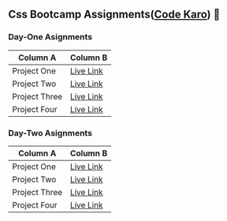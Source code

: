 ## Css Bootcamp Assignments([Code Karo](https://codekaro.in/)) :wave:
### Day-One Asignments

Column A | Column B | 
---------|----------|
 Project One | [Live Link](https://roaring-daifuku-5d0efd.netlify.app/)|
 Project Two | [Live Link](https://stately-kashata-307f9a.netlify.app/)|
 Project Three | [Live Link](https://majestic-praline-d868ff.netlify.app/)|
 Project Four | [Live Link](https://dazzling-narwhal-651761.netlify.app/)|

 ### Day-Two Asignments

Column A | Column B | 
---------|----------|
 Project One | [Live Link](https://guileless-otter-6c272f.netlify.app/)|
 Project Two | [Live Link](https://jazzy-maamoul-0da80a.netlify.app/)|
 Project Three | [Live Link](https://velvety-gnome-6af543.netlify.app/)|
 Project Four | [Live Link](https://starlit-capybara-39846d.netlify.app/)|